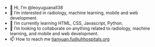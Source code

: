 - 👋 Hi, I’m @leoyuguanall38
- 👀 I’m interested in radiology, machine learning, mobile and web development.
- 🌱 I’m currently learning HTML, CSS, Javascript, Python.
- 💞️ I’m looking to collaborate on anything related to radiology, machine learning, and mobile and web development.
- 📫 How to reach me tianyuan.fu@uhhospitals.org

<!---
leoyuguanall38/leoyuguanall38 is a ✨ special ✨ repository because its `README.md` (this file) appears on your GitHub profile.
You can click the Preview link to take a look at your changes.
--->
